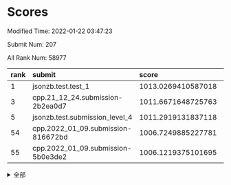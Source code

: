 # Scores

Modified Time: 2022-01-22 03:47:23

Submit Num: 207

All Rank Num: 58977

| rank |               submit               |       score        |       sigma        | pk_num |
| :--- | :--------------------------------- | :----------------- | :----------------- | :----- |
| 1    | jsonzb.test.test_1                 | 1013.0269410587018 | 0.7896901180706728 | 1137   |
| 3    | cpp.21_12_24.submission-2b2ea0d7   | 1011.6671648725763 | 0.764753470478983  | 1141   |
| 5    | jsonzb.test.submission_level_4     | 1011.2919131837118 | 0.7739771155785898 | 1132   |
| 54   | cpp.2022_01_09.submission-816672bd | 1006.7249885227781 | 0.7302688773548619 | 1139   |
| 55   | cpp.2022_01_09.submission-5b0e3de2 | 1006.1219375101695 | 0.7238721789376652 | 1140   |


<details>
<summary>全部</summary>

| rank |                 submit                 |       score        |       sigma        | pk_num |
| :--- | :------------------------------------- | :----------------- | :----------------- | :----- |
| 1    | jsonzb.test.test_1                     | 1013.0269410587018 | 0.7896901180706728 | 1137   |
| 2    | gobigger.level_3.submission_level_3_15 | 1011.9077740192181 | 0.767905192768689  | 1146   |
| 3    | cpp.21_12_24.submission-2b2ea0d7       | 1011.6671648725763 | 0.764753470478983  | 1141   |
| 4    | gobigger.level_3.submission_level_3_8  | 1011.4247628495591 | 0.7543213981313448 | 1136   |
| 5    | jsonzb.test.submission_level_4         | 1011.2919131837118 | 0.7739771155785898 | 1132   |
| 6    | gobigger.level_3.submission_level_3_27 | 1010.8566016164699 | 0.7828378851357586 | 1144   |
| 7    | gobigger.level_3.submission_level_3_3  | 1010.8198914556859 | 0.7494616178525187 | 1145   |
| 8    | gobigger.level_3.submission_level_3_11 | 1010.7181002198267 | 0.7774777780246908 | 1142   |
| 9    | gobigger.level_3.submission_level_3_41 | 1010.6774976946849 | 0.7523031074381356 | 1145   |
| 10   | gobigger.level_3.submission_level_3_48 | 1010.2409180672227 | 0.7684739466666839 | 1140   |
| 11   | gobigger.level_3.submission_level_3_29 | 1010.2213198799838 | 0.7572040239528307 | 1137   |
| 12   | gobigger.level_3.submission_level_3_21 | 1010.2124809515439 | 0.754273973996028  | 1137   |
| 13   | gobigger.level_3.submission_level_3_26 | 1010.1348476364237 | 0.769739037583596  | 1141   |
| 14   | gobigger.level_3.submission_level_3_32 | 1010.116502608051  | 0.7372280002491086 | 1139   |
| 15   | gobigger.level_3.submission_level_3_35 | 1010.1100394074336 | 0.7487174206483994 | 1142   |
| 16   | gobigger.level_3.submission_level_3_13 | 1010.1099593321878 | 0.7740623145813219 | 1138   |
| 17   | gobigger.level_3.submission_level_3_19 | 1010.0753885788158 | 0.7629558346611328 | 1142   |
| 18   | gobigger.level_3.submission_level_3_42 | 1010.057797240041  | 0.7812510267020111 | 1141   |
| 19   | gobigger.level_3.submission_level_3_49 | 1010.0168353270236 | 0.7480653995907356 | 1134   |
| 20   | gobigger.level_3.submission_level_3_23 | 1010.0024570663811 | 0.7419065495999726 | 1141   |
| 21   | gobigger.level_3.submission_level_3_9  | 1009.9421527878553 | 0.768715424194697  | 1143   |
| 22   | gobigger.level_3.submission_level_3_47 | 1009.8809747546927 | 0.7821979091619259 | 1138   |
| 23   | gobigger.level_3.submission_level_3_30 | 1009.8731133779756 | 0.7493352674706589 | 1140   |
| 24   | gobigger.level_3.submission_level_3_37 | 1009.8726495789766 | 0.7539156770314114 | 1137   |
| 25   | gobigger.level_3.submission_level_3_38 | 1009.871418301698  | 0.7624682159801511 | 1139   |
| 26   | gobigger.level_3.submission_level_3_1  | 1009.8615992017096 | 0.7646429470855262 | 1136   |
| 27   | gobigger.level_3.submission_level_3_43 | 1009.845449430766  | 0.7329099785215798 | 1137   |
| 28   | gobigger.level_3.submission_level_3_22 | 1009.8262167896021 | 0.7647127108161105 | 1142   |
| 29   | gobigger.level_3.submission_level_3_0  | 1009.7513165201066 | 0.7588871602843392 | 1138   |
| 30   | gobigger.level_3.submission_level_3_2  | 1009.736837413625  | 0.7724060100005402 | 1137   |
| 31   | gobigger.level_3.submission_level_3_34 | 1009.7250434387911 | 0.7742403622604969 | 1138   |
| 32   | gobigger.level_3.submission_level_3_31 | 1009.7226768063714 | 0.7410801808323071 | 1140   |
| 33   | gobigger.level_3.submission_level_3_5  | 1009.6361050654411 | 0.7601694811352024 | 1143   |
| 34   | gobigger.level_3.submission_level_3_40 | 1009.6032521075765 | 0.7580757316914947 | 1143   |
| 35   | gobigger.level_3.submission_level_3_16 | 1009.3836081700891 | 0.7440695348600087 | 1141   |
| 36   | gobigger.level_3.submission_level_3_25 | 1009.3465268354935 | 0.782403921835021  | 1144   |
| 37   | gobigger.level_3.submission_level_3_18 | 1009.3045780936778 | 0.7527412320701736 | 1137   |
| 38   | gobigger.level_3.submission_level_3_10 | 1009.218100800191  | 0.7432442110327823 | 1142   |
| 39   | gobigger.level_3.submission_level_3_46 | 1009.178793626731  | 0.7474206140418651 | 1147   |
| 40   | gobigger.level_3.submission_level_3_24 | 1009.176824624063  | 0.7551032582791424 | 1140   |
| 41   | gobigger.level_3.submission_level_3_45 | 1009.1562283970092 | 0.7665627520139702 | 1138   |
| 42   | gobigger.level_3.submission_level_3_4  | 1009.1156892066366 | 0.7746843635325097 | 1141   |
| 43   | gobigger.level_3.submission_level_3_6  | 1009.0631277901948 | 0.764413414421475  | 1139   |
| 44   | gobigger.level_3.submission_level_3_39 | 1009.0109160226461 | 0.7537836282634341 | 1137   |
| 45   | gobigger.level_3.submission_level_3_17 | 1008.9669924797535 | 0.7390869734887303 | 1139   |
| 46   | gobigger.level_3.submission_level_3_33 | 1008.95116499595   | 0.7390921119129277 | 1133   |
| 47   | gobigger.level_3.submission_level_3_44 | 1008.8449436799153 | 0.755458476997834  | 1144   |
| 48   | gobigger.level_3.submission_level_3_28 | 1008.7834609068611 | 0.7490639704342561 | 1139   |
| 49   | gobigger.level_3.submission_level_3_14 | 1008.2958021280501 | 0.7460057218670862 | 1141   |
| 50   | gobigger.level_3.submission_level_3_12 | 1008.1870081108781 | 0.7410742286691018 | 1136   |
| 51   | gobigger.level_3.submission_level_3_7  | 1008.1558862529532 | 0.7571070125152948 | 1137   |
| 52   | gobigger.level_3.submission_level_3_20 | 1007.8799427212011 | 0.7192308085246086 | 1140   |
| 53   | gobigger.level_3.submission_level_3_36 | 1007.1711731292208 | 0.7327790443452417 | 1139   |
| 54   | cpp.2022_01_09.submission-816672bd     | 1006.7249885227781 | 0.7302688773548619 | 1139   |
| 55   | cpp.2022_01_09.submission-5b0e3de2     | 1006.1219375101695 | 0.7238721789376652 | 1140   |
| 56   | gobigger.level_1.submission_level_1_39 | 1005.5481873789121 | 0.7167783508007127 | 1134   |
| 57   | gobigger.level_1.submission_level_1_41 | 1005.3402164114501 | 0.7108286195490708 | 1141   |
| 58   | gobigger.level_1.submission_level_1_11 | 1004.9988368927336 | 0.7165998008465785 | 1144   |
| 59   | gobigger.level_1.submission_level_1_17 | 1004.7391231060788 | 0.7177098173648104 | 1145   |
| 60   | gobigger.level_1.submission_level_1_26 | 1004.4101671653594 | 0.7262417359572554 | 1144   |
| 61   | gobigger.level_1.submission_level_1_13 | 1004.3674399842769 | 0.7215386658580863 | 1140   |
| 62   | gobigger.level_1.submission_level_1_4  | 1004.2937969198255 | 0.7203705456147067 | 1142   |
| 63   | gobigger.level_1.submission_level_1_24 | 1004.183772852693  | 0.7270314959921715 | 1138   |
| 64   | gobigger.level_1.submission_level_1_47 | 1004.1089159253261 | 0.7243224735621443 | 1140   |
| 65   | gobigger.level_1.submission_level_1_20 | 1003.9853312991409 | 0.7182956561808786 | 1136   |
| 66   | gobigger.level_1.submission_level_1_49 | 1003.8577188589596 | 0.7225803325591281 | 1139   |
| 67   | gobigger.level_1.submission_level_1_0  | 1003.8045267944258 | 0.7141603315296444 | 1140   |
| 68   | gobigger.level_1.submission_level_1_37 | 1003.7593191720865 | 0.7043808537552316 | 1145   |
| 69   | gobigger.level_1.submission_level_1_7  | 1003.6948724910076 | 0.7215929004746302 | 1140   |
| 70   | gobigger.level_1.submission_level_1_18 | 1003.68518319066   | 0.7170257412551103 | 1142   |
| 71   | gobigger.level_1.submission_level_1_43 | 1003.6109879946548 | 0.7076356731643659 | 1136   |
| 72   | gobigger.level_1.submission_level_1_33 | 1003.599942927229  | 0.7137989523136135 | 1144   |
| 73   | gobigger.level_1.submission_level_1_29 | 1003.5833529791208 | 0.7219173929695567 | 1142   |
| 74   | gobigger.level_1.submission_level_1_15 | 1003.5551338305689 | 0.7234214829625634 | 1141   |
| 75   | gobigger.level_1.submission_level_1_3  | 1003.5101656809497 | 0.7225790261794603 | 1137   |
| 76   | gobigger.level_1.submission_level_1_28 | 1003.4993004146739 | 0.7241694501295456 | 1137   |
| 77   | gobigger.level_1.submission_level_1_12 | 1003.4970537939785 | 0.7167323646100955 | 1137   |
| 78   | gobigger.level_1.submission_level_1_27 | 1003.4927952845547 | 0.713418699301121  | 1141   |
| 79   | gobigger.level_1.submission_level_1_1  | 1003.4502209346277 | 0.7030326467531333 | 1141   |
| 80   | gobigger.level_1.submission_level_1_14 | 1003.420141466168  | 0.7151916454244824 | 1137   |
| 81   | gobigger.level_1.submission_level_1_30 | 1003.4072180519776 | 0.7137386205950168 | 1142   |
| 82   | gobigger.level_1.submission_level_1_45 | 1003.3780438368531 | 0.7145285790637891 | 1141   |
| 83   | gobigger.level_1.submission_level_1_2  | 1003.2575297619837 | 0.7201952917300207 | 1139   |
| 84   | gobigger.level_1.submission_level_1_46 | 1003.2565737760656 | 0.7105349654634621 | 1138   |
| 85   | gobigger.level_1.submission_level_1_16 | 1003.2145216931094 | 0.70475064096522   | 1141   |
| 86   | gobigger.level_1.submission_level_1_6  | 1003.2126043625674 | 0.707892504081519  | 1142   |
| 87   | gobigger.level_1.submission_level_1_23 | 1003.1733534432767 | 0.7172100293035033 | 1141   |
| 88   | gobigger.level_1.submission_level_1_42 | 1003.1596897860435 | 0.7139562134534481 | 1134   |
| 89   | gobigger.level_1.submission_level_1_31 | 1003.055548427065  | 0.7158770323273591 | 1139   |
| 90   | gobigger.level_1.submission_level_1_35 | 1003.0551908345673 | 0.7151231661127202 | 1152   |
| 91   | gobigger.level_1.submission_level_1_32 | 1003.0196504610724 | 0.7194704564701562 | 1142   |
| 92   | gobigger.level_1.submission_level_1_8  | 1002.9545094153297 | 0.7193992896512221 | 1140   |
| 93   | gobigger.level_1.submission_level_1_10 | 1002.8276023688849 | 0.7176159967093352 | 1136   |
| 94   | gobigger.level_1.submission_level_1_22 | 1002.8188810492828 | 0.7271873455463629 | 1144   |
| 95   | gobigger.level_1.submission_level_1_34 | 1002.805571813282  | 0.7145926832859522 | 1145   |
| 96   | gobigger.level_1.submission_level_1_19 | 1002.5963476296766 | 0.7221887306704708 | 1143   |
| 97   | gobigger.level_1.submission_level_1_21 | 1002.5565637910303 | 0.7159232253393107 | 1142   |
| 98   | gobigger.level_1.submission_level_1_9  | 1002.3996342092406 | 0.7037626591542397 | 1138   |
| 99   | gobigger.level_1.submission_level_1_25 | 1002.3054926210527 | 0.7122017273553481 | 1137   |
| 100  | gobigger.level_1.submission_level_1_36 | 1002.2647019420668 | 0.717900205796476  | 1134   |
| 101  | gobigger.level_1.submission_level_1_38 | 1002.2600422021314 | 0.7086252467037243 | 1143   |
| 102  | gobigger.level_1.submission_level_1_48 | 1002.2232601689174 | 0.7150121656009512 | 1136   |
| 103  | gobigger.level_1.submission_level_1_40 | 1002.1480921318669 | 0.7084414385196681 | 1134   |
| 104  | gobigger.level_1.submission_level_1_5  | 1001.8998890687759 | 0.7152394178261823 | 1143   |
| 105  | gobigger.level_1.submission_level_1_44 | 1001.4441323783524 | 0.7130691338035886 | 1142   |
| 106  | gobigger.random.submission_random_2    | 997.7496249818076  | 0.7080466433956513 | 1136   |
| 107  | gobigger.random.submission_random_14   | 997.3808230142943  | 0.7107755490072315 | 1142   |
| 108  | gobigger.random.submission_random_8    | 997.1143940370416  | 0.7065230908312329 | 1143   |
| 109  | gobigger.random.submission_random_26   | 997.0044805422581  | 0.6990627501923745 | 1138   |
| 110  | gobigger.random.submission_random_31   | 996.8767891057098  | 0.7037146642341787 | 1142   |
| 111  | gobigger.random.submission_random_40   | 996.8549914953788  | 0.7247571205098637 | 1139   |
| 112  | gobigger.random.submission_random_19   | 996.7608085952437  | 0.7263216482515268 | 1141   |
| 113  | gobigger.random.submission_random_1    | 996.5425852193431  | 0.7072502904000924 | 1138   |
| 114  | gobigger.random.submission_random_12   | 996.5098237424611  | 0.7041819435747779 | 1133   |
| 115  | gobigger.random.submission_random_24   | 996.4878382301456  | 0.7068946415627886 | 1136   |
| 116  | gobigger.random.submission_random_21   | 996.3835780059486  | 0.7064117015500349 | 1140   |
| 117  | gobigger.random.submission_random_23   | 996.3538030964061  | 0.7137685709758409 | 1143   |
| 118  | gobigger.random.submission_random_20   | 996.283565198959   | 0.7166667520774761 | 1136   |
| 119  | gobigger.random.submission_random_16   | 996.2598015736162  | 0.7101567446528071 | 1143   |
| 120  | gobigger.random.submission_random_25   | 996.2035940595915  | 0.6934906924735615 | 1138   |
| 121  | gobigger.random.submission_random_32   | 996.1601091864845  | 0.7132079052174883 | 1140   |
| 122  | gobigger.random.submission_random_46   | 996.1513052081614  | 0.7113618849363419 | 1140   |
| 123  | gobigger.random.submission_random_18   | 996.0996132593614  | 0.699901399621045  | 1136   |
| 124  | gobigger.random.submission_random_22   | 996.0387282154909  | 0.7115219648780754 | 1141   |
| 125  | gobigger.random.submission_random_9    | 995.9669748474898  | 0.7142830648586042 | 1139   |
| 126  | gobigger.random.submission_random_15   | 995.941011491211   | 0.7043942967981756 | 1140   |
| 127  | gobigger.random.submission_random_3    | 995.9094666808423  | 0.7063884223946684 | 1138   |
| 128  | gobigger.random.submission_random_43   | 995.8793711036544  | 0.7155571551143293 | 1140   |
| 129  | gobigger.random.submission_random_13   | 995.8137583348731  | 0.7291248114868247 | 1134   |
| 130  | gobigger.random.submission_random_49   | 995.6607140996593  | 0.7191190248846643 | 1135   |
| 131  | gobigger.random.submission_random_41   | 995.6067456776917  | 0.7078605009318868 | 1142   |
| 132  | gobigger.random.submission_random_30   | 995.5284083870392  | 0.7252803924996846 | 1143   |
| 133  | gobigger.random.submission_random_29   | 995.5044807339764  | 0.6989470918663475 | 1138   |
| 134  | gobigger.random.submission_random_33   | 995.4813291825211  | 0.717264445721518  | 1139   |
| 135  | gobigger.random.submission_random_0    | 995.3915077320497  | 0.731169363927295  | 1138   |
| 136  | gobigger.random.submission_random_34   | 995.38858801131    | 0.7230197617619747 | 1144   |
| 137  | gobigger.random.submission_random_38   | 995.3622888040989  | 0.6962292549375121 | 1138   |
| 138  | gobigger.random.submission_random_47   | 995.2669724880876  | 0.7210487450538469 | 1137   |
| 139  | gobigger.random.submission_random_48   | 995.2663590019032  | 0.7307930532180644 | 1139   |
| 140  | gobigger.random.submission_random_44   | 995.2458193015208  | 0.723841191400037  | 1139   |
| 141  | gobigger.random.submission_random_27   | 995.2173117300492  | 0.7037003197528756 | 1137   |
| 142  | gobigger.random.submission_random_42   | 995.2120538121077  | 0.7136446054520061 | 1136   |
| 143  | gobigger.random.submission_random_35   | 995.2029268048753  | 0.7152545565017652 | 1147   |
| 144  | gobigger.random.submission_random_6    | 995.1533566273675  | 0.7131418677703258 | 1140   |
| 145  | gobigger.random.submission_random_17   | 995.0762589438342  | 0.7117394195060365 | 1139   |
| 146  | gobigger.random.submission_random_36   | 995.0695890100206  | 0.709411828451652  | 1137   |
| 147  | gobigger.random.submission_random_28   | 995.0243608658573  | 0.7174346084407875 | 1140   |
| 148  | gobigger.random.submission_random_45   | 994.9488575998122  | 0.7237960141343186 | 1142   |
| 149  | gobigger.random.submission_random_4    | 994.9455342940248  | 0.7196110769275522 | 1135   |
| 150  | gobigger.random.submission_random_7    | 994.8049350535936  | 0.7122964412282453 | 1135   |
| 151  | gobigger.random.submission_random_39   | 994.7233559069035  | 0.7043951160623042 | 1137   |
| 152  | gobigger.random.submission_random_10   | 994.7050762802836  | 0.7257365804501492 | 1142   |
| 153  | gobigger.random.submission_random_5    | 994.6618087259515  | 0.7171442582827655 | 1139   |
| 154  | gobigger.random.submission_random_11   | 994.4854542515402  | 0.7229286856517624 | 1138   |
| 155  | gobigger.random.submission_random_37   | 994.4714068813117  | 0.723716144598655  | 1138   |
| 156  | gobigger.level_2.submission_level_2_49 | 993.9646486311602  | 0.7372283983165365 | 1133   |
| 157  | gobigger.level_2.submission_level_2_6  | 993.783079360209   | 0.7235576287525853 | 1147   |
| 158  | gobigger.level_2.submission_level_2_30 | 993.7627808919372  | 0.7177866891368886 | 1138   |
| 159  | gobigger.level_2.submission_level_2_5  | 993.421695875774   | 0.7476980979270852 | 1142   |
| 160  | gobigger.level_2.submission_level_2_44 | 993.296343272505   | 0.7489801757325053 | 1138   |
| 161  | gobigger.level_2.submission_level_2_24 | 993.2480359987447  | 0.733986942782566  | 1140   |
| 162  | gobigger.level_2.submission_level_2_11 | 993.2210413080485  | 0.727415751502146  | 1141   |
| 163  | gobigger.level_2.submission_level_2_29 | 993.1976010294642  | 0.7324641550104207 | 1140   |
| 164  | gobigger.level_2.submission_level_2_35 | 993.0903512956669  | 0.7349113933380058 | 1135   |
| 165  | gobigger.level_2.submission_level_2_9  | 993.0544773328594  | 0.7334964849099    | 1135   |
| 166  | gobigger.level_2.submission_level_2_12 | 992.9655329366233  | 0.7322532459843608 | 1137   |
| 167  | gobigger.level_2.submission_level_2_26 | 992.9518298767484  | 0.731196455818688  | 1140   |
| 168  | gobigger.level_2.submission_level_2_40 | 992.9344538622864  | 0.7423720451233176 | 1131   |
| 169  | gobigger.level_2.submission_level_2_22 | 992.8436365850238  | 0.7525786089207501 | 1141   |
| 170  | gobigger.level_2.submission_level_2_33 | 992.7884402939485  | 0.7333832522205069 | 1146   |
| 171  | gobigger.level_2.submission_level_2_43 | 992.6508273361204  | 0.7433744377900401 | 1143   |
| 172  | gobigger.level_2.submission_level_2_1  | 992.6334101147102  | 0.743771278838121  | 1135   |
| 173  | gobigger.level_2.submission_level_2_21 | 992.6189836710503  | 0.73235611677083   | 1141   |
| 174  | gobigger.level_2.submission_level_2_32 | 992.6053085734862  | 0.7656386950714269 | 1137   |
| 175  | gobigger.level_2.submission_level_2_4  | 992.473362893241   | 0.7381212608972132 | 1136   |
| 176  | gobigger.level_2.submission_level_2_23 | 992.4661100495325  | 0.7547217833440185 | 1139   |
| 177  | gobigger.level_2.submission_level_2_48 | 992.4468358436101  | 0.7521890453209518 | 1139   |
| 178  | gobigger.level_2.submission_level_2_8  | 992.3975539640546  | 0.7393156358765471 | 1141   |
| 179  | gobigger.level_2.submission_level_2_7  | 992.3809912601994  | 0.7561739992889561 | 1142   |
| 180  | gobigger.level_2.submission_level_2_36 | 992.3764769238302  | 0.7367510765424559 | 1137   |
| 181  | gobigger.level_2.submission_level_2_42 | 992.3652730343413  | 0.7395569863404164 | 1143   |
| 182  | gobigger.level_2.submission_level_2_20 | 992.3607292627772  | 0.7393993906263431 | 1143   |
| 183  | gobigger.level_2.submission_level_2_46 | 992.2705139386649  | 0.7366920212651997 | 1135   |
| 184  | gobigger.level_2.submission_level_2_34 | 992.2406574257733  | 0.7481482666267395 | 1141   |
| 185  | gobigger.level_2.submission_level_2_38 | 992.2239531140112  | 0.7466817554194681 | 1138   |
| 186  | gobigger.level_2.submission_level_2_39 | 992.2140089626315  | 0.7533835505895461 | 1141   |
| 187  | gobigger.level_2.submission_level_2_15 | 991.9612730889381  | 0.7331124741958757 | 1136   |
| 188  | gobigger.level_2.submission_level_2_10 | 991.931421163024   | 0.7387500522373724 | 1144   |
| 189  | gobigger.level_2.submission_level_2_2  | 991.9262611368961  | 0.74593317895512   | 1138   |
| 190  | gobigger.level_2.submission_level_2_47 | 991.8801294094364  | 0.7443252892954221 | 1142   |
| 191  | gobigger.level_2.submission_level_2_41 | 991.8387287685141  | 0.7552226606935947 | 1140   |
| 192  | gobigger.level_2.submission_level_2_17 | 991.590839022919   | 0.7543842533115682 | 1141   |
| 193  | gobigger.level_2.submission_level_2_31 | 991.4369531091929  | 0.7664826392112684 | 1134   |
| 194  | gobigger.level_2.submission_level_2_37 | 991.2911831980217  | 0.7630254314945263 | 1141   |
| 195  | gobigger.level_2.submission_level_2_27 | 991.2682614554203  | 0.7482619451221544 | 1141   |
| 196  | gobigger.level_2.submission_level_2_16 | 991.2003505988015  | 0.7567699157465797 | 1140   |
| 197  | gobigger.level_2.submission_level_2_3  | 991.1494219491049  | 0.7627696343105295 | 1143   |
| 198  | gobigger.level_2.submission_level_2_18 | 991.0326349879155  | 0.7575846698079406 | 1141   |
| 199  | gobigger.level_2.submission_level_2_19 | 991.0310946774981  | 0.7552541266675565 | 1137   |
| 200  | gobigger.level_2.submission_level_2_45 | 990.9973529882466  | 0.7722208588856079 | 1146   |
| 201  | gobigger.level_2.submission_level_2_14 | 990.674919097957   | 0.7713675233100634 | 1134   |
| 202  | gobigger.level_2.submission_level_2_0  | 990.6383009252663  | 0.7574035519127666 | 1143   |
| 203  | gobigger.level_2.submission_level_2_25 | 990.5145556461578  | 0.7465561625796986 | 1141   |
| 204  | gobigger.level_2.submission_level_2_13 | 990.3878713815859  | 0.785152326631885  | 1143   |
| 205  | gobigger.level_2.submission_level_2_28 | 990.2419022576271  | 0.756962445777446  | 1139   |
| 206  | gobigger.none.submission_none_0        | 976.9962511538818  | 1.357253326389063  | 1143   |
| 207  | gobigger.none.submission_none_1        | 975.8883336835546  | 1.4812802049475333 | 1144   |

</details>